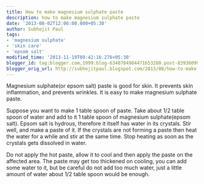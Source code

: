 ```yaml
---
title: How to make magnesium sulphate paste
description: how to make magnesium sulphate paste
date: '2013-08-02T12:06:00.000+05:30'
author: Subhojit Paul
tags:
- 'magnesium sulphate'
- 'skin care'
- 'epsom salt'
modified_time: '2013-11-19T09:42:16.276+05:30'
blogger_id: tag:blogger.com,1999:blog-6340784984471653280.post-8393609963899494285
blogger_orig_url: http://subhojitpaul.blogspot.com/2013/08/how-to-make-magnesium-sulphate-paste.html
---
```


Magnesium sulphate(or epsom salt) paste is good for skin. It prevents skin inflammation, and prevents wrinkles. It is easy to make magnesium sulphate paste.

Suppose you want to make 1 table spoon of paste. Take about 1/2 table spoon of water and add to it 1 table spoon of magnesium sulphate(epsom salt). Epsom salt is hydrous, therefore it itself has water in its crystals. Stir well, and make a paste of it. If the crystals are not forming a paste then heat the water for a while and stir at the same time. Stop heating as soon as the crystals gets dissolved in water.

Do not apply the hot paste, allow it to cool and then apply the paste on the affected area. The paste may get too thickened on cooling, you can add some water to it, but be careful do not add too much water, just a little amount of water about 1/2 table spoon would be enough.
